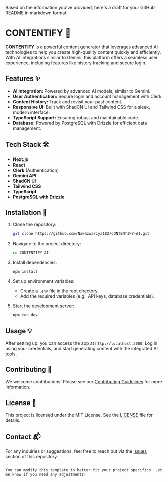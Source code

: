 Based on the information you've provided, here's a draft for your GitHub README in markdown format:

# CONTENTIFY 🚀

**CONTENTIFY** is a powerful content generator that leverages advanced AI technologies to help you create high-quality content quickly and efficiently. With AI integrations similar to Gemini, this platform offers a seamless user experience, including features like history tracking and secure login.

## Features ✨
- **AI Integration:** Powered by advanced AI models, similar to Gemini.
- **User Authentication:** Secure login and account management with Clerk.
- **Content History:** Track and revisit your past content.
- **Responsive UI:** Built with ShadCN UI and Tailwind CSS for a sleek, modern interface.
- **TypeScript Support:** Ensuring robust and maintainable code.
- **Database:** Powered by PostgreSQL with Drizzle for efficient data management.

## Tech Stack 🛠️
- **Next.js**
- **React**
- **Clerk** (Authentication)
- **Gemini API**
- **ShadCN UI**
- **Tailwind CSS**
- **TypeScript**
- **PostgreSQL with Drizzle**

## Installation 🔧

1. Clone the repository:
   ```bash
   git clone https://github.com/Nawazwariya182/CONTENTIFY-AI.git
   ```
2. Navigate to the project directory:
   ```bash
   cd CONTENTIFY-AI
   ```
3. Install dependencies:
   ```bash
   npm install
   ```
4. Set up environment variables:
   - Create a `.env` file in the root directory.
   - Add the required variables (e.g., API keys, database credentials).

5. Start the development server:
   ```bash
   npm run dev
   ```

## Usage 💡

After setting up, you can access the app at `http://localhost:3000`. Log in using your credentials, and start generating content with the integrated AI tools.

## Contributing 🤝

We welcome contributions! Please see our [Contributing Guidelines](CONTRIBUTING.md) for more information.

## License 📜

This project is licensed under the MIT License. See the [LICENSE](LICENSE) file for details.

## Contact 📬

For any inquiries or suggestions, feel free to reach out via the [Issues](https://github.com/Nawazwariya182/CONTENTIFY-AI/issues) section of this repository.
```

You can modify this template to better fit your project specifics. Let me know if you need any adjustments!
